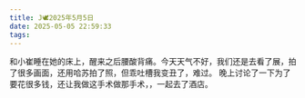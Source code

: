 ```yaml
---
title: J🕊️2025年5月5日
date: 2025-05-05 22:59:33
tags:
---
```

和小崔睡在她的床上，醒来之后腰酸背痛。今天天气不好，我们还是去看了展，拍了很多画面，还用哈苏拍了照，但乖吐槽我变丑了，难过。
晚上讨论了一下为了要花很多钱，还让我做这手术做那手术，，一起去了酒店。